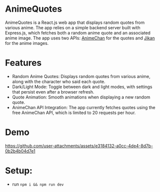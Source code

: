 # AnimeQuotes
AnimeQuotes is a React.js web app that displays random quotes from various anime. The app relies on a simple backend server built with Express.js, which fetches both a random anime quote and an associated anime image. The app uses two APIs: [AnimeChan](https://animechan.io/) for the quotes and [Jikan](https://jikan.moe/) for the anime images.


# Features
- Random Anime Quotes: Displays random quotes from various anime, along with the character who said each quote.
- Dark/Light Mode: Toggle between dark and light modes, with settings that persist even after a browser refresh.
- Quote Animation: Smooth animations when displaying a new random quote.
- AnimeChan API Integration: The app currently fetches quotes using the free AnimeChan API, which is limited to 20 requests per hour.

# Demo
https://github.com/user-attachments/assets/e3184132-a0cc-4de4-8d7b-0b2b4b04d7e1


# Setup:
- run `npm i && npm run dev`
